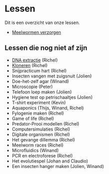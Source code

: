 # Lessen

Dit is een overzicht van onze lessen.

 * [Meelwormen verzorgen](Meelwormen_verzorgen/README.md)

## Lessen die nog niet af zijn

 * [DNA extractie](Dna_extractie/README.md) (Richel)
 * [Kloneren](Kloneren/README.md) (Richel)
 * Snijpracticum hart (Richel)
 * Insecten vangen met zuigsnuit (Jolien)
 * Doe-het-zelf agar (Winand)
 * Microscopie (Peter)
 * Telefoon loep maken (Jolien)
 * Hygiene test op petrischaaltjes (Jolien)
 * T-shirt experiment (Kevin)
 * Aquaponics (Thijs, Winand, Richel)
 * Fylogenie maken (Richel)
 * Game of life (Richel)
 * Predator-Prooi modellen (Richel)
 * Computersimulaties (Richel)
 * Digitale organismen (Richel)
 * Het gevange dillemma (Richel)
 * Meelworm races (Richel)
 * Microfluidics (Winand)
 * PCR en electroforese (Richel)
 * Het evolutiespel (Johan and Claudio)
 * Een insecten hanger maken (Jolien, Winand)
